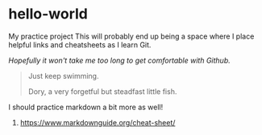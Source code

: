 # hello-world
My practice project
This will probably end up being a space where I place helpful links and cheatsheets as I learn Git. 

*Hopefully it won't take me too long to get comfortable with Github.*
> Just keep swimming. 
> 
> Dory, a very forgetful but steadfast little fish.


I should practice markdown a bit more as well!
1. https://www.markdownguide.org/cheat-sheet/
